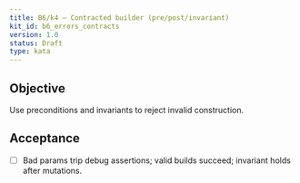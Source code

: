 ```yaml
---
title: B6/k4 — Contracted builder (pre/post/invariant)
kit_id: b6_errors_contracts
version: 1.0
status: Draft
type: kata
---
```

## Objective
Use preconditions and invariants to reject invalid construction.
## Acceptance
- [ ] Bad params trip debug assertions; valid builds succeed; invariant holds after mutations.
